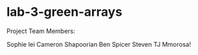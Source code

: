 # lab-3-green-arrays

Project Team Members:

Sophie lei 
Cameron Shapoorian
Ben Spicer
Steven
TJ Mmorosa!
